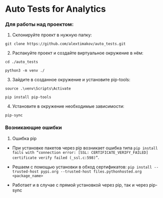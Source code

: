 # Auto Tests for Analytics

### Для работы над проектом:

1. Склонируйте проект в нужную папку: 

`git clone https://github.com/alextimakov/auto_tests.git`

2. Распакуйте проект и создайте виртуальное окружение в нём:

`cd ./auto_tests`

`python3 -m venv ./`

3. Зайдите в созданное окружение и установите pip-tools:

`source .\venv\Scripts\Activate`

`pip install pip-tools`

4. Установите в окружение необходимые зависимости:

`pip-sync`


### Возникающие ошибки

1. Ошибка pip
- При установке пакетов через pip возникает ошибка типа 
`pip install fails with “connection error: [SSL: CERTIFICATE_VERIFY_FAILED] certificate verify failed (_ssl.c:598)”`. 

- Решаем с помощью установки в обход сертификатов:
`pip install --trusted-host pypi.org --trusted-host files.pythonhosted.org <package_name>`

- Работает и в случае с прямой установкой через pip, так и через pip-sync
